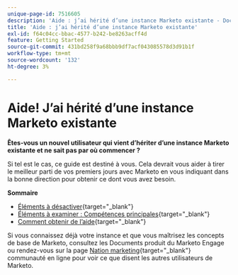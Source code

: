 ```yaml
---
unique-page-id: 7516605
description: 'Aide : j’ai hérité d’une instance Marketo existante - Documents Marketo - Documentation du produit'
title: 'Aide : j’ai hérité d’une instance Marketo existante'
exl-id: f64c04cc-bbac-4577-b242-be8263acff4d
feature: Getting Started
source-git-commit: 431bd258f9a68bbb9df7acf043085578d3d91b1f
workflow-type: tm+mt
source-wordcount: '132'
ht-degree: 3%

---
```


# Aide! J’ai hérité d’une instance Marketo existante

**Êtes-vous un nouvel utilisateur qui vient d’hériter d’une instance Marketo existante et ne sait pas par où commencer ?**

Si tel est le cas, ce guide est destiné à vous. Cela devrait vous aider à tirer le meilleur parti de vos premiers jours avec Marketo en vous indiquant dans la bonne direction pour obtenir ce dont vous avez besoin.

**Sommaire**

* [Éléments à désactiver](/help/marketo/getting-started/inheriting-a-marketo-instance/items-to-check-off.md){target="_blank"}
* [Éléments à examiner : Compétences principales](/help/marketo/getting-started/inheriting-a-marketo-instance/things-to-review-core-skills.md){target="_blank"}
* [Comment obtenir de l’aide](/help/marketo/getting-started/inheriting-a-marketo-instance/ways-to-get-help.md){target="_blank"}

Si vous connaissez déjà votre instance et que vous maîtrisez les concepts de base de Marketo, consultez les Documents produit du Marketo Engage ou rendez-vous sur la page [Nation marketing](https://nation.marketo.com/){target="_blank"} communauté en ligne pour voir ce que disent les autres utilisateurs de Marketo.
